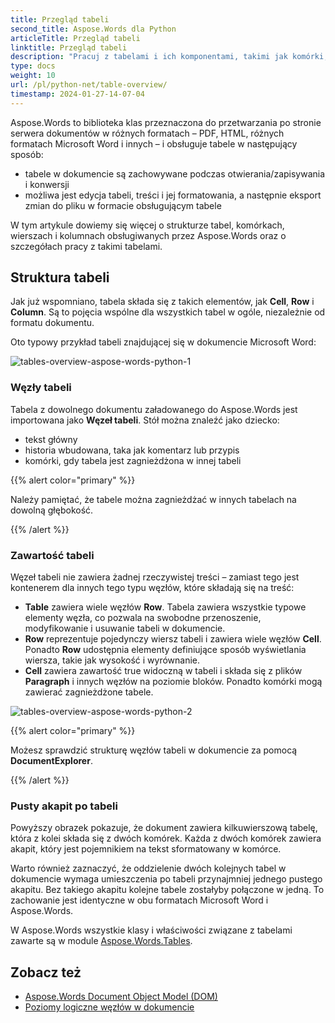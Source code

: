 ```yaml
---
title: Przegląd tabeli
second_title: Aspose.Words dla Python
articleTitle: Przegląd tabeli
linktitle: Przegląd tabeli
description: "Pracuj z tabelami i ich komponentami, takimi jak komórki, wiersze, kolumny w Aspose.Words dla Python. Jak pracować z tabelami w Python."
type: docs
weight: 10
url: /pl/python-net/table-overview/
timestamp: 2024-01-27-14-07-04
---
```


Aspose.Words to biblioteka klas przeznaczona do przetwarzania po stronie serwera dokumentów w różnych formatach – PDF, HTML, różnych formatach Microsoft Word i innych – i obsługuje tabele w następujący sposób:

* tabele w dokumencie są zachowywane podczas otwierania/zapisywania i konwersji
* możliwa jest edycja tabeli, treści i jej formatowania, a następnie eksport zmian do pliku w formacie obsługującym tabele

W tym artykule dowiemy się więcej o strukturze tabel, komórkach, wierszach i kolumnach obsługiwanych przez Aspose.Words oraz o szczegółach pracy z takimi tabelami.

## Struktura tabeli

Jak już wspomniano, tabela składa się z takich elementów, jak **Cell**, **Row** i **Column**. Są to pojęcia wspólne dla wszystkich tabel w ogóle, niezależnie od formatu dokumentu.

Oto typowy przykład tabeli znajdującej się w dokumencie Microsoft Word:

![tables-overview-aspose-words-python-1](/words/python-net/table-overview/tables-overview-1.png)

### Węzły tabeli

Tabela z dowolnego dokumentu załadowanego do Aspose.Words jest importowana jako **Węzeł tabeli**. Stół można znaleźć jako dziecko:

- tekst główny
- historia wbudowana, taka jak komentarz lub przypis
- komórki, gdy tabela jest zagnieżdżona w innej tabeli

{{% alert color="primary" %}}

Należy pamiętać, że tabele można zagnieżdżać w innych tabelach na dowolną głębokość.

{{% /alert %}}

### Zawartość tabeli

Węzeł tabeli nie zawiera żadnej rzeczywistej treści – zamiast tego jest kontenerem dla innych tego typu węzłów, które składają się na treść:

- **Table** zawiera wiele węzłów **Row**. Tabela zawiera wszystkie typowe elementy węzła, co pozwala na swobodne przenoszenie, modyfikowanie i usuwanie tabeli w dokumencie.
- **Row** reprezentuje pojedynczy wiersz tabeli i zawiera wiele węzłów **Cell**. Ponadto **Row** udostępnia elementy definiujące sposób wyświetlania wiersza, takie jak wysokość i wyrównanie.
- **Cell** zawiera zawartość true widoczną w tabeli i składa się z plików **Paragraph** i innych węzłów na poziomie bloków. Ponadto komórki mogą zawierać zagnieżdżone tabele.

![tables-overview-aspose-words-python-2](/words/python-net/table-overview/tables-overview-2.png)

{{% alert color="primary" %}}

Możesz sprawdzić strukturę węzłów tabeli w dokumencie za pomocą **DocumentExplorer**.

{{% /alert %}}

### Pusty akapit po tabeli

Powyższy obrazek pokazuje, że dokument zawiera kilkuwierszową tabelę, która z kolei składa się z dwóch komórek. Każda z dwóch komórek zawiera akapit, który jest pojemnikiem na tekst sformatowany w komórce.

Warto również zaznaczyć, że oddzielenie dwóch kolejnych tabel w dokumencie wymaga umieszczenia po tabeli przynajmniej jednego pustego akapitu. Bez takiego akapitu kolejne tabele zostałyby połączone w jedną. To zachowanie jest identyczne w obu formatach Microsoft Word i Aspose.Words.

W Aspose.Words wszystkie klasy i właściwości związane z tabelami zawarte są w module [Aspose.Words.Tables](https://reference.aspose.com/words/python-net/aspose.words.tables/).

## Zobacz też

* [Aspose.Words Document Object Model (DOM)](/words/pl/python-net/aspose-words-document-object-model/)
* [Poziomy logiczne węzłów w dokumencie](/words/pl/python-net/logical-levels-of-nodes-in-a-document/)
